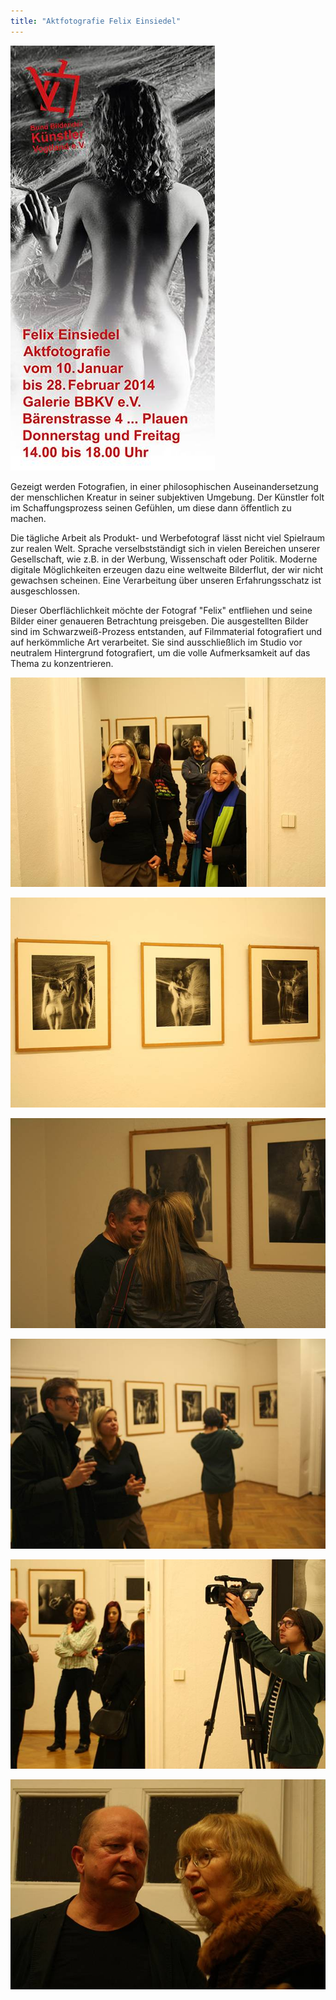 ```yaml
---
title: "Aktfotografie Felix Einsiedel"
---
```

![Felix Einsiedel – Aktfotografie](/img/felix-einsiedel-aktfotografie/felix-einsiedel-aktfotografie-einladung.jpg)

Gezeigt werden Fotografien, in einer philosophischen Auseinandersetzung der menschlichen Kreatur in seiner subjektiven Umgebung. Der Künstler folt im Schaffungsprozess seinen Gefühlen, um diese dann öffentlich zu machen.

Die tägliche Arbeit als Produkt- und Werbefotograf lässt nicht viel Spielraum zur realen Welt. Sprache verselbstständigt sich in vielen Bereichen unserer Gesellschaft, wie z.B. in der Werbung, Wissenschaft oder Politik. Moderne digitale Möglichkeiten erzeugen dazu eine weltweite Bilderflut, der wir nicht gewachsen scheinen. Eine Verarbeitung über unseren Erfahrungsschatz ist ausgeschlossen.

Dieser Oberflächlichkeit möchte der Fotograf "Felix" entfliehen und seine Bilder einer genaueren Betrachtung preisgeben. Die ausgestellten Bilder sind im Schwarzweiß-Prozess entstanden, auf Filmmaterial fotografiert und auf herkömmliche Art verarbeitet. Sie sind ausschließlich im Studio vor neutralem Hintergrund fotografiert, um die volle Aufmerksamkeit auf das Thema zu konzentrieren.

![Felix Einsiedel – Aktfotografie 1](/img/felix-einsiedel-aktfotografie/felix-einsiedel-aktfotografie-1.jpg)

![Felix Einsiedel – Aktfotografie 2](/img/felix-einsiedel-aktfotografie/felix-einsiedel-aktfotografie-2.jpg)

![Felix Einsiedel – Aktfotografie 3](/img/felix-einsiedel-aktfotografie/felix-einsiedel-aktfotografie-3.jpg)

![Felix Einsiedel – Aktfotografie 4](/img/felix-einsiedel-aktfotografie/felix-einsiedel-aktfotografie-4.jpg)

![Felix Einsiedel – Aktfotografie 5](/img/felix-einsiedel-aktfotografie/felix-einsiedel-aktfotografie-5.jpg)

![Felix Einsiedel – Aktfotografie 6](/img/felix-einsiedel-aktfotografie/felix-einsiedel-aktfotografie-6.jpg)
